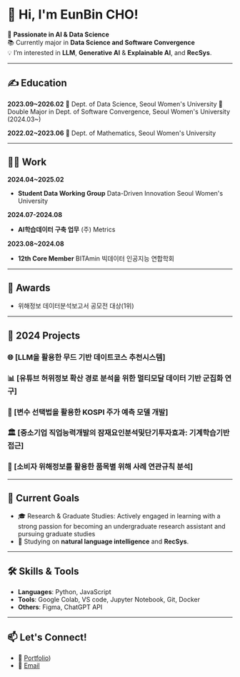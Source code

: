 # 👋 Hi, I'm EunBin CHO!

🌟 **Passionate in AI & Data Science**  
📚 Currently major in **Data Science and Software Convergence**  
💡 I’m interested in **LLM**, **Generative AI** & **Explainable AI**, and **RecSys**.

---
## ✍️ Education

**2023.09~2026.02**
🏫 Dept. of Data Science, Seoul Women's University
🏫 Double Major in Dept. of Software Convergence, Seoul Women's University (2024.03~)

**2022.02~2023.06**
🏫 Dept. of Mathematics, Seoul Women's University

---

## 🧑‍💼 Work

**2024.04~2025.02**
- **Student Data Working Group**
Data-Driven Innovation Seoul Women's University

**2024.07-2024.08**
- **AI학습데이터 구축 업무**
(주) Metrics

**2023.08~2024.08**
- **12th Core Member**
BITAmin 빅데이터 인공지능 연합학회


---
## 🎉 Awards
- 위해정보 데이터분석보고서 공모전 대상(1위)
  

---
## 🚀 2024 Projects

### 🌐 [LLM을 활용한 무드 기반 데이트코스 추천시스템]

### 📊 [유튜브 허위정보 확산 경로 분석을 위한 멀티모달 데이터 기반 군집화 연구]

### 🎨 [변수 선택법을 활용한 KOSPI 주가 예측 모델 개발]

### 🏛️ [중소기업 직업능력개발의 잠재요인분석및단기투자효과: 기계학습기반접근]

### 🧳 [소비자 위해정보를 활용한 품목별 위해 사례 연관규칙 분석]

---

## 🎯 Current Goals

- 🎓 Research & Graduate Studies: Actively engaged in learning with a strong passion for becoming an undergraduate research assistant and pursuing graduate studies 
- 🚀 Studying on **natural language intelligence** and **RecSys**.

---

## 🛠 Skills & Tools

- **Languages**: Python, JavaScript  
- **Tools**: Google Colab, VS code, Jupyter Notebook, Git, Docker  
- **Others**: Figma, ChatGPT API  

---

## 📫 Let's Connect!

- 💼 [Portfolio](https://www.notion.so/ChoEunBin-PORTFOLIO-98f08154c9f04e87b405ffacc4158507?pvs=4))  
- 📧 [Email](eunbin0690@gmail.com) 


